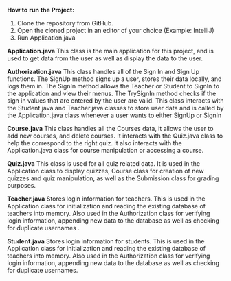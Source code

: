 **How to run the Project:**
1. Clone the repository from GitHub.
2. Open the cloned project in an editor of your choice (Example: IntelliJ)
3. Run Application.java

**Application.java**
This class is the main application for this project, and is used to get data from the user as well as display the data to the user.

**Authorization.java**
This class handles all of the Sign In and Sign Up functions. 
The SignUp method signs up a user, stores their data locally, and logs them in.
The SignIn method allows the Teacher or Student to SignIn to the application and view their menus.
The TrySignIn method checks if the sign in values that are entered by the user are valid.
This class interacts with the Student.java and Teacher.java classes to store user data and is called by the Application.java class 
whenever a user wants to either SignUp or SignIn


**Course.java**
This class handles all the Courses data, it allows the user to add new courses, and delete courses.
It interacts with the Quiz.java class to help the correspond to the right quiz.
It also interacts with the Application.java class for course manipulation or accessing a course.

**Quiz.java**
This class is used for all quiz related data.
It is used in the Application class to display quizzes, Course class for creation of new quizzes and quiz manipulation, as well as the Submission class for grading purposes.

**Teacher.java**
Stores login information for teachers.
This is used in the Application class for initialization and reading the existing database of teachers into memory.
Also used in the Authorization class for verifying login information, appending new data to the database as well as checking for duplicate usernames .

**Student.java**
Stores login information for students.
This is used in the Application class for initialization and reading the existing database of teachers into memory.
Also used in the Authorization class for verifying login information, appending new data to the database as well as checking for duplicate usernames.

